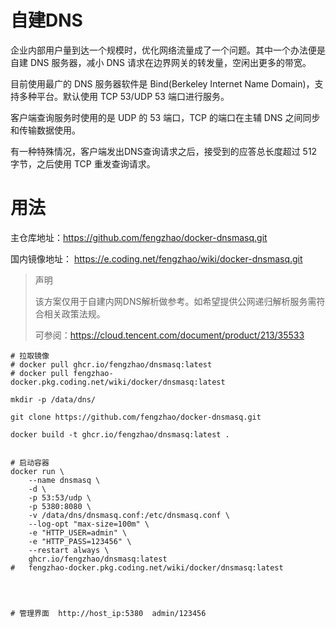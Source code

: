 # 自建DNS



企业内部用户量到达一个规模时，优化网络流量成了一个问题。其中一个办法便是自建 DNS 服务器，减小 DNS 请求在边界网关的转发量，空闲出更多的带宽。


目前使用最广的 DNS 服务器软件是 Bind(Berkeley Internet Name Domain)，支持多种平台。默认使用 TCP 53/UDP 53 端口进行服务。

客户端查询服务时使用的是 UDP 的 53 端口，TCP 的端口在主辅 DNS 之间同步和传输数据使用。

有一种特殊情况，客户端发出DNS查询请求之后，接受到的应答总长度超过 512 字节，之后使用 TCP 重发查询请求。



# 用法



主仓库地址：https://github.com/fengzhao/docker-dnsmasq.git

国内镜像地址： https://e.coding.net/fengzhao/wiki/docker-dnsmasq.git



> 声明
>
> 该方案仅用于自建内网DNS解析做参考。如希望提供公网递归解析服务需符合相关政策法规。
>
> 可参阅：https://cloud.tencent.com/document/product/213/35533





```shell
# 拉取镜像
# docker pull ghcr.io/fengzhao/dnsmasq:latest
# docker pull fengzhao-docker.pkg.coding.net/wiki/docker/dnsmasq:latest

mkdir -p /data/dns/

git clone https://github.com/fengzhao/docker-dnsmasq.git

docker build -t ghcr.io/fengzhao/dnsmasq:latest .


# 启动容器
docker run \
    --name dnsmasq \
    -d \
    -p 53:53/udp \
    -p 5380:8080 \
    -v /data/dns/dnsmasq.conf:/etc/dnsmasq.conf \
    --log-opt "max-size=100m" \
    -e "HTTP_USER=admin" \
    -e "HTTP_PASS=123456" \
    --restart always \
    ghcr.io/fengzhao/dnsmasq:latest 
#   fengzhao-docker.pkg.coding.net/wiki/docker/dnsmasq:latest
    
    


# 管理界面  http://host_ip:5380  admin/123456 


```











